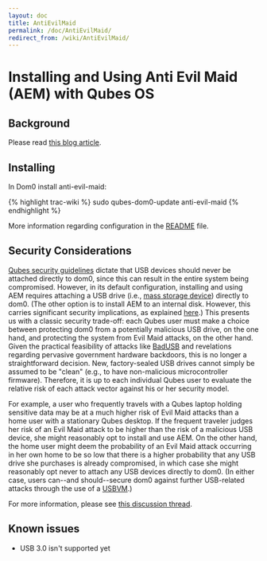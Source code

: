 ```yaml
---
layout: doc
title: AntiEvilMaid
permalink: /doc/AntiEvilMaid/
redirect_from: /wiki/AntiEvilMaid/
---
```


Installing and Using Anti Evil Maid (AEM) with Qubes OS
=======================================================

Background
----------

Please read [this blog article](http://theinvisiblethings.blogspot.com/2011/09/anti-evil-maid.html).

Installing
----------

In Dom0 install anti-evil-maid:

{% highlight trac-wiki %}
sudo qubes-dom0-update anti-evil-maid
{% endhighlight %}

More information regarding configuration in the [README](http://git.qubes-os.org/?p=joanna/antievilmaid.git;a=blob_plain;f=README;hb=HEAD) file.

Security Considerations
-----------------------

[Qubes security guidelines](/wiki/SecurityGuidelines) dictate that USB devices should never be attached directly to dom0, since this can result in the entire system being compromised. However, in its default configuration, installing and using AEM requires attaching a USB drive (i.e., [mass storage device](https://en.wikipedia.org/wiki/USB_mass_storage_device_class)) directly to dom0. (The other option is to install AEM to an internal disk. However, this carries significant security implications, as explained [here](http://theinvisiblethings.blogspot.com/2011/09/anti-evil-maid.html).) This presents us with a classic security trade-off: each Qubes user must make a choice between protecting dom0 from a potentially malicious USB drive, on the one hand, and protecting the system from Evil Maid attacks, on the other hand. Given the practical feasibility of attacks like [BadUSB](https://srlabs.de/badusb/) and revelations regarding pervasive government hardware backdoors, this is no longer a straightforward decision. New, factory-sealed USB drives cannot simply be assumed to be "clean" (e.g., to have non-malicious microcontroller firmware). Therefore, it is up to each individual Qubes user to evaluate the relative risk of each attack vector against his or her security model.

For example, a user who frequently travels with a Qubes laptop holding sensitive data may be at a much higher risk of Evil Maid attacks than a home user with a stationary Qubes desktop. If the frequent traveler judges her risk of an Evil Maid attack to be higher than the risk of a malicious USB device, she might reasonably opt to install and use AEM. On the other hand, the home user might deem the probability of an Evil Maid attack occurring in her own home to be so low that there is a higher probability that any USB drive she purchases is already compromised, in which case she might reasonably opt never to attach any USB devices directly to dom0. (In either case, users can--and should--secure dom0 against further USB-related attacks through the use of a [USBVM](/wiki/SecurityGuidelines#CreatingandUsingaUSBVM).)

For more information, please see [this discussion thread](https://groups.google.com/d/msg/qubes-devel/EBc4to5IBdg/n1hfsHSfbqsJ).

Known issues
------------

-   USB 3.0 isn't supported yet

